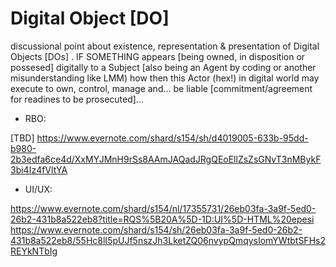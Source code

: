 # Digital Object [DO]

discussional point about existence, representation &amp; presentation of Digital Objects [DOs]
.
IF SOMETHING appears [being owned, in disposition or possesed] digitally to a Subject [also being an Agent by coding or another misunderstanding like LMM) how then this Actor (hex!) in digital world may execute to own, control, manage and... be liable [commitment/agreement for readines to be prosecuted]...

- RBO:

[TBD] https://www.evernote.com/shard/s154/sh/d4019005-633b-95dd-b980-2b3edfa6ce4d/XxMYJMnH9rSs8AAmJAQadJRgQEoEllZsZsGNvT3nMBykF3bi4Iz4fVltYA

- UI/UX:

[https://www.evernote.com/shard/s154/nl/17355731/26eb03fa-3a9f-5ed0-26b2-431b8a522eb8?title=RQS%5B20A%5D-1D:UI%5D-HTML%20epesi
](https://www.evernote.com/shard/s154/sh/26eb03fa-3a9f-5ed0-26b2-431b8a522eb8/55Hc8lI5pUJf5nszJh3LketZQ06nvypQmqysIomYWtbtSFHs2REYkNTbIg)https://www.evernote.com/shard/s154/sh/26eb03fa-3a9f-5ed0-26b2-431b8a522eb8/55Hc8lI5pUJf5nszJh3LketZQ06nvypQmqysIomYWtbtSFHs2REYkNTbIg

